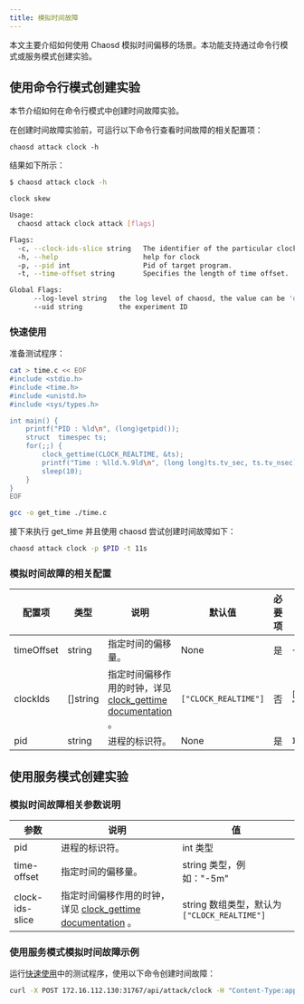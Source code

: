 ```yaml
---
title: 模拟时间故障
---
```


本文主要介绍如何使用 Chaosd 模拟时间偏移的场景。本功能支持通过命令行模式或服务模式创建实验。

## 使用命令行模式创建实验

本节介绍如何在命令行模式中创建时间故障实验。

在创建时间故障实验前，可运行以下命令行查看时间故障的相关配置项：

```
chaosd attack clock -h
```

结果如下所示：

```bash
$ chaosd attack clock -h

clock skew

Usage:
  chaosd attack clock attack [flags]

Flags:
  -c, --clock-ids-slice string   The identifier of the particular clock on which to act.More clock description in linux kernel can be found in man page of clock_getres, clock_gettime, clock_settime.Muti clock ids should be split with "," (default "CLOCK_REALTIME")
  -h, --help                     help for clock
  -p, --pid int                  Pid of target program.
  -t, --time-offset string       Specifies the length of time offset.

Global Flags:
      --log-level string   the log level of chaosd, the value can be 'debug', 'info', 'warn' and 'error'
      --uid string         the experiment ID

```

### 快速使用

准备测试程序：

```bash
cat > time.c << EOF
#include <stdio.h>
#include <time.h>
#include <unistd.h>
#include <sys/types.h>

int main() {
    printf("PID : %ld\n", (long)getpid());
    struct  timespec ts;
    for(;;) {
        clock_gettime(CLOCK_REALTIME, &ts);
        printf("Time : %lld.%.9ld\n", (long long)ts.tv_sec, ts.tv_nsec);
        sleep(10);
    }
}
EOF

gcc -o get_time ./time.c
```

接下来执行 get\_time 并且使用 chaosd 尝试创建时间故障如下：

```bash
chaosd attack clock -p $PID -t 11s
```

### 模拟时间故障的相关配置

| 配置项        | 类型        | 说明                                                                                                          | 默认值                  | 必要项 | 例子                                      |
| ---------- | --------- | ----------------------------------------------------------------------------------------------------------- | -------------------- | --- | --------------------------------------- |
| timeOffset | string    | 指定时间的偏移量。                                                                                                   | None                 | 是   | `-5m`                                   |
| clockIds   | \[]string | 指定时间偏移作用的时钟，详见 [clock\_gettime documentation](https://man7.org/linux/man-pages/man2/clock_gettime.2.html) 。 | `["CLOCK_REALTIME"]` | 否   | `["CLOCK_REALTIME", "CLOCK_MONOTONIC"]` |
| pid        | string    | 进程的标识符。                                                                                                     | None                 | 是   | `1`                                     |

## 使用服务模式创建实验

### 模拟时间故障相关参数说明

| 参数              | 说明                                                                                                          | 值                                    |
| --------------- | ----------------------------------------------------------------------------------------------------------- | ------------------------------------ |
| pid             | 进程的标识符。                                                                                                     | int 类型                               |
| time-offset     | 指定时间的偏移量。                                                                                                   | string 类型，例如："-5m"                   |
| clock-ids-slice | 指定时间偏移作用的时钟，详见 [clock\_gettime documentation](https://man7.org/linux/man-pages/man2/clock_gettime.2.html) 。 | string 数组类型，默认为 `["CLOCK_REALTIME"]` |

### 使用服务模式模拟时间故障示例

运行[快速使用](#快速使用)中的测试程序，使用以下命令创建时间故障：

```bash
curl -X POST 172.16.112.130:31767/api/attack/clock -H "Content-Type:application/json" -d '{"pid":123, "time-offset":"11s"}'
```
